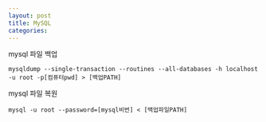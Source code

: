 ```yaml
---
layout: post
title: MySQL
categories: 
---
```



mysql 파일 백업

    mysqldump --single-transaction --routines --all-databases -h localhost -u root -p[컴퓨터pwd] > [백업PATH]
    
mysql 파일 복원

    mysql -u root --password=[mysql비번] < [백업파일PATH]
